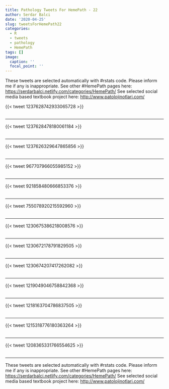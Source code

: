 ```yaml
---
title: Pathology Tweets For HemePath - 22
author: Serdar Balci
date: '2020-04-25'
slug: tweetsForHemePath22
categories:
  - R
  - tweets
  - pathology
  - HemePath
tags: []
image:
  caption: ''
  focal_point: ''
---
```



These tweets are selected automatically with #rstats code. Please inform me if any is inappropriate.
See other #HemePath pages here: https://serdarbalci.netlify.com/categories/HemePath/ 
See selected social media based textbook project here: http://www.patolojinotlari.com/

{{< tweet 1237628742933065728 >}}
<br>
<br>
<hr>
{{< tweet 1237628478180061184 >}}
<br>
<br>
<hr>
{{< tweet 1237626329647865856 >}}
<br>
<br>
<hr>
{{< tweet 967707966055985152 >}}
<br>
<br>
<hr>
{{< tweet 921858480666853376 >}}
<br>
<br>
<hr>
{{< tweet 755078920215592960 >}}
<br>
<br>
<hr>
{{< tweet 1230675386218008576 >}}
<br>
<br>
<hr>
{{< tweet 1230672178791829505 >}}
<br>
<br>
<hr>
{{< tweet 1230674207417262082 >}}
<br>
<br>
<hr>
{{< tweet 1219049046758842368 >}}
<br>
<br>
<hr>
{{< tweet 1218163704786837505 >}}
<br>
<br>
<hr>
{{< tweet 1215318776180363264 >}}
<br>
<br>
<hr>
{{< tweet 1208365331766554625 >}}
<br>
<br>
<hr>


These tweets are selected automatically with #rstats code. Please inform me if any is inappropriate.
See other #HemePath pages here: https://serdarbalci.netlify.com/categories/HemePath/ 
See selected social media based textbook project here: http://www.patolojinotlari.com/
